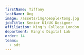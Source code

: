 ```yaml
---
firstName: Tiffany
lastName: Ong
image: /assets/img/people/tong.jpg
jobTitle: Senior UI/UX Designer
affiliation: King's College London
department: King's Digital Lab
order: 14
teams:
  - sdt
---
```

